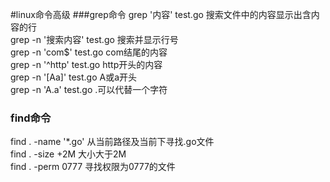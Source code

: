 #linux命令高级
###grep命令
grep '内容' test.go 搜索文件中的内容显示出含内容的行  
grep -n '搜索内容' test.go 搜索并显示行号  
grep -n 'com$' test.go com结尾的内容  
grep -n '^http' test.go http开头的内容  
grep -n '[Aa]' test.go A或a开头  
grep -n  'A.a' test.go .可以代替一个字符  
### find命令
find . -name '*.go' 从当前路径及当前下寻找.go文件  
find . -size +2M 大小大于2M  
find . -perm 0777 寻找权限为0777的文件